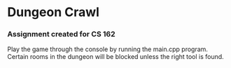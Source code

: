 # Dungeon Crawl
### Assignment created for CS 162
Play the game through the console by running the main.cpp program.
Certain rooms in the dungeon will be blocked unless the right tool is found.